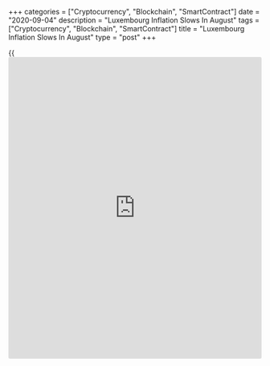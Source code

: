 +++
categories = ["Cryptocurrency", "Blockchain", "SmartContract"]
date = "2020-09-04"
description = "Luxembourg Inflation Slows In August"
tags = ["Cryptocurrency", "Blockchain", "SmartContract"]
title = "Luxembourg Inflation Slows In August"
type = "post"
+++

{{<iframe id="large-banner" src="https://www.bounty.group/#slide=4.0" width="100%" height="600" scrolling="no" style="border: 0px solid rgb(216, 221, 230); border-radius: 3px;">}}

Luxembourg's consumer price inflation eased in August, figures from the
statistical office STATEC showed on Friday.

The consumer price index rose 0.59 percent year-on-year in August, which
was slower than the 0.94 percent increase in July.

Prices for hotels, cafes and restaurants grew 2.58 percent yearly in
August. Prices for food and non-alcoholic beverages gained 2.29 percent
and those for leisure and culture rose 2.22 percent.

Meanwhile, communication cost declined 4.59 percent and those of
transport, and housing, water, electricity and fuel decreased by 2.40
percent and 0.91 percent, respectively.

On a month-on-month basis, consumer prices rose 0.82 percent in August,
after a 0.49 percent decline in the prior month.

For comments and feedback [contact](https://www.playgroundfx.com/contact/): editorial@rtt[news](https://www.letsplayfx.com/blog/forex-news-website/).com

[Economic News][1]

 **What parts of the world are seeing the best (and worst) economic
performances lately? Click[here][2] to check out our [Econ Scorecard][2]
and find out! See up-to-the-moment [ranking](https://www.playgroundfx.com/blog/crypto-exchange-ranking/)s for the best and worst
performers in [GDP][3], [unemployment rate][4], [inflation][5] and much
more.**

   1. www.rtt[news](https://www.letsplayfx.com/blog/forex-news-website/).com/Content/EconomicNews.aspx
   2. www.rtt[news](https://www.letsplayfx.com/blog/forex-news-website/).com/economic-scorecard/world-rank/industrial-production/highest-performance.aspx
   3. www.rtt[news](https://www.letsplayfx.com/blog/forex-news-website/).com/economic-scorecard/world-rank/GDP/highest-performance.aspx
   4. www.rtt[news](https://www.letsplayfx.com/blog/forex-news-website/).com/economic-scorecard/world-rank/unemployment-rate/lowest-performance.aspx
   5. www.rtt[news](https://www.letsplayfx.com/blog/forex-news-website/).com/economic-scorecard/world-rank/CPI/highest-performance.aspx